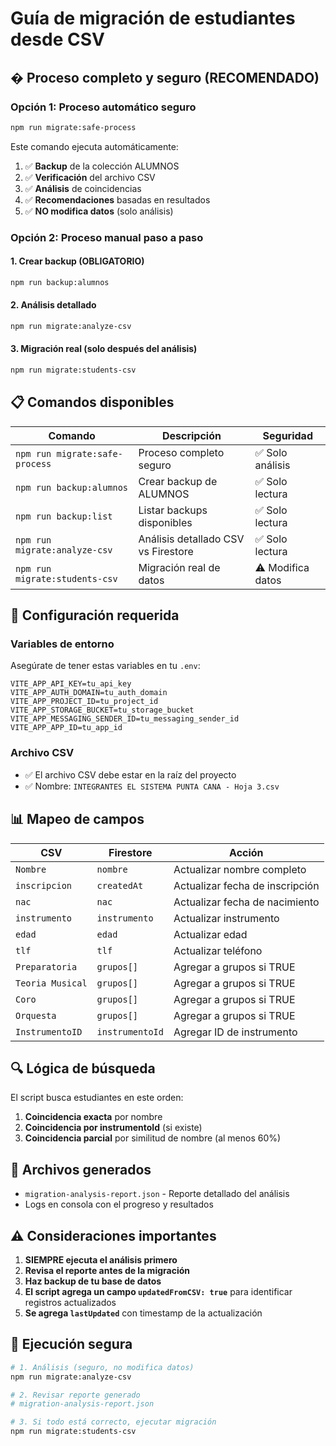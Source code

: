 # Guía de migración de estudiantes desde CSV

## � Proceso completo y seguro (RECOMENDADO)

### Opción 1: Proceso automático seguro

```bash
npm run migrate:safe-process
```

Este comando ejecuta automáticamente:

1. ✅ **Backup** de la colección ALUMNOS
2. ✅ **Verificación** del archivo CSV
3. ✅ **Análisis** de coincidencias
4. ✅ **Recomendaciones** basadas en resultados
5. ✅ **NO modifica datos** (solo análisis)

### Opción 2: Proceso manual paso a paso

#### 1. **Crear backup (OBLIGATORIO)**

```bash
npm run backup:alumnos
```

#### 2. **Análisis detallado**

```bash
npm run migrate:analyze-csv
```

#### 3. **Migración real** (solo después del análisis)

```bash
npm run migrate:students-csv
```

## 📋 Comandos disponibles

| Comando                        | Descripción                         | Seguridad         |
| ------------------------------ | ----------------------------------- | ----------------- |
| `npm run migrate:safe-process` | Proceso completo seguro             | ✅ Solo análisis  |
| `npm run backup:alumnos`       | Crear backup de ALUMNOS             | ✅ Solo lectura   |
| `npm run backup:list`          | Listar backups disponibles          | ✅ Solo lectura   |
| `npm run migrate:analyze-csv`  | Análisis detallado CSV vs Firestore | ✅ Solo lectura   |
| `npm run migrate:students-csv` | Migración real de datos             | ⚠️ Modifica datos |

## 🔧 Configuración requerida

### Variables de entorno

Asegúrate de tener estas variables en tu `.env`:

```
VITE_APP_API_KEY=tu_api_key
VITE_APP_AUTH_DOMAIN=tu_auth_domain
VITE_APP_PROJECT_ID=tu_project_id
VITE_APP_STORAGE_BUCKET=tu_storage_bucket
VITE_APP_MESSAGING_SENDER_ID=tu_messaging_sender_id
VITE_APP_APP_ID=tu_app_id
```

### Archivo CSV

- ✅ El archivo CSV debe estar en la raíz del proyecto
- ✅ Nombre: `INTEGRANTES EL SISTEMA PUNTA CANA - Hoja 3.csv`

## 📊 Mapeo de campos

| CSV              | Firestore       | Acción                          |
| ---------------- | --------------- | ------------------------------- |
| `Nombre`         | `nombre`        | Actualizar nombre completo      |
| `inscripcion`    | `createdAt`     | Actualizar fecha de inscripción |
| `nac`            | `nac`           | Actualizar fecha de nacimiento  |
| `instrumento`    | `instrumento`   | Actualizar instrumento          |
| `edad`           | `edad`          | Actualizar edad                 |
| `tlf`            | `tlf`           | Actualizar teléfono             |
| `Preparatoria`   | `grupos[]`      | Agregar a grupos si TRUE        |
| `Teoria Musical` | `grupos[]`      | Agregar a grupos si TRUE        |
| `Coro`           | `grupos[]`      | Agregar a grupos si TRUE        |
| `Orquesta`       | `grupos[]`      | Agregar a grupos si TRUE        |
| `InstrumentoID`  | `instrumentoId` | Agregar ID de instrumento       |

## 🔍 Lógica de búsqueda

El script busca estudiantes en este orden:

1. **Coincidencia exacta** por nombre
2. **Coincidencia por instrumentoId** (si existe)
3. **Coincidencia parcial** por similitud de nombre (al menos 60%)

## 📁 Archivos generados

- `migration-analysis-report.json` - Reporte detallado del análisis
- Logs en consola con el progreso y resultados

## ⚠️ Consideraciones importantes

1. **SIEMPRE ejecuta el análisis primero**
2. **Revisa el reporte antes de la migración**
3. **Haz backup de tu base de datos**
4. **El script agrega un campo `updatedFromCSV: true`** para identificar registros actualizados
5. **Se agrega `lastUpdated`** con timestamp de la actualización

## 🚀 Ejecución segura

```bash
# 1. Análisis (seguro, no modifica datos)
npm run migrate:analyze-csv

# 2. Revisar reporte generado
# migration-analysis-report.json

# 3. Si todo está correcto, ejecutar migración
npm run migrate:students-csv
```
